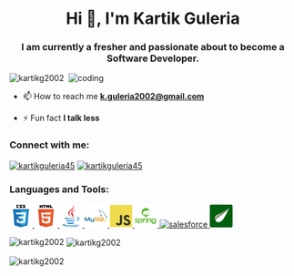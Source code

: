 <h1 align="center">Hi 👋, I'm Kartik Guleria</h1>
<h3 align="center">I am currently a fresher and passionate about to become a Software Developer.</h3>
<img align="right" alt="coding" width="400" src="https://cdn.dribbble.com/users/1162077/screenshots/3848914/programmer.gif"
<p align="left"> <img src="https://komarev.com/ghpvc/?username=kartikg2002&label=Profile%20views&color=0e75b6&style=flat" alt="kartikg2002" /> </p>

- 📫 How to reach me **k.guleria2002@gmail.com**

- ⚡ Fun fact **I talk less**

<h3 align="left">Connect with me:</h3>
<p align="left">
<a href="https://instagram.com/kartikguleria45" target="blank"><img align="center" src="https://raw.githubusercontent.com/rahuldkjain/github-profile-readme-generator/master/src/images/icons/Social/instagram.svg" alt="kartikguleria45" height="30" width="40" /></a>
<a href="https://www.linkedin.com/in/kartikg2002" target="_blank"><img align="center" src="https://raw.githubusercontent.com/rahuldkjain/github-profile-readme-generator/master/src/images/icons/Social/linked-in-alt.svg" alt="kartikguleria45" height="30" width="40" /></a>
</p>

<h3 align="left">Languages and Tools:</h3>
<p align="left"> 
    <a href="https://www.w3schools.com/css/" target="_blank" rel="noreferrer"> 
        <img src="https://raw.githubusercontent.com/devicons/devicon/master/icons/css3/css3-original-wordmark.svg" alt="css3" width="40" height="40"/> 
    </a> 
    <a href="https://www.w3.org/html/" target="_blank" rel="noreferrer"> 
        <img src="https://raw.githubusercontent.com/devicons/devicon/master/icons/html5/html5-original-wordmark.svg" alt="html5" width="40" height="40"/> 
    </a> 
    <a href="https://www.java.com" target="_blank" rel="noreferrer"> 
        <img src="https://raw.githubusercontent.com/devicons/devicon/master/icons/java/java-original.svg" alt="java" width="40" height="40"/> 
    </a> 
    <a href="https://www.mysql.com/" target="_blank" rel="noreferrer"> 
        <img src="https://raw.githubusercontent.com/devicons/devicon/master/icons/mysql/mysql-original-wordmark.svg" alt="mysql" width="40" height="40"/> 
    </a> 
    <a href="https://www.javascript.com/" target="_blank" rel="noreferrer"> 
        <img src="https://raw.githubusercontent.com/devicons/devicon/master/icons/javascript/javascript-original.svg" alt="javascript" width="40" height="40"/> 
    </a> 
    <a href="https://spring.io/projects/spring-boot" target="_blank" rel="noreferrer"> 
        <img src="https://raw.githubusercontent.com/devicons/devicon/master/icons/spring/spring-original-wordmark.svg" alt="spring-boot" width="40" height="40"/> 
    </a> 
    <a href="https://www.salesforce.com/" target="_blank" rel="noreferrer"> 
        <img src="https://www.vectorlogo.zone/logos/salesforce/salesforce-icon.svg" alt="salesforce" width="40" height="40"/> 
    </a>
   <a href="https://www.thymeleaf.org/" target="_blank" rel="noreferrer"> 
        <img src="https://github.com/Thymeleaf/thymeleaf.github.com/blob/master/images/thymeleaf.png?raw=true" alt="thymeleaf" width="40" 
        height="40"/> 
   </a>
</p>

<p><img align="left" src="https://github-readme-stats.vercel.app/api/top-langs?username=kartikg2002&show_icons=true&locale=en&layout=compact" alt="kartikg2002" /></p>

<p>&nbsp;<img align="center" src="https://github-readme-stats.vercel.app/api?username=kartikg2002&show_icons=true&locale=en" alt="kartikg2002" /></p>

<p><img align="center" src="https://github-readme-streak-stats.herokuapp.com/?user=kartikg2002&" alt="kartikg2002" /></p>
